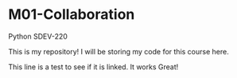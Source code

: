 # M01-Collaboration
Python SDEV-220

This is my repository!
I will be storing my code for this course here.

This line is a test to see if it is linked. It works Great!